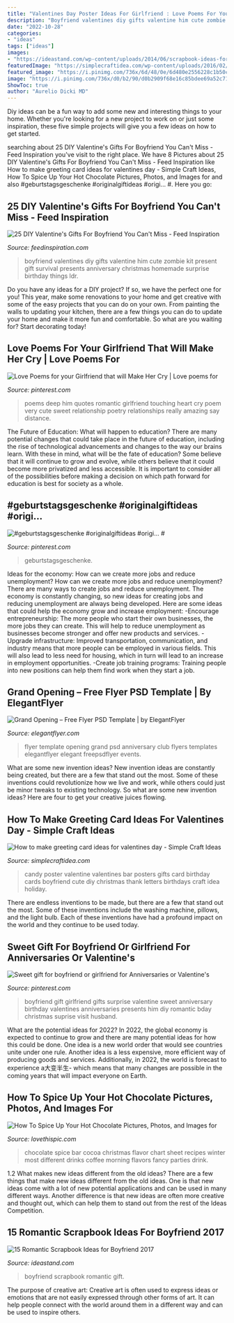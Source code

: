 ```yaml
---
title: "Valentines Day Poster Ideas For Girlfriend : Love Poems For Your Girlfriend That Will Make Her Cry"
description: "Boyfriend valentines diy gifts valentine him cute zombie kit present gift survival presents anniversary christmas homemade surprise birthday things ldr"
date: "2022-10-28"
categories:
- "ideas"
tags: ["ideas"]
images:
- "https://ideastand.com/wp-content/uploads/2014/06/scrapbook-ideas-for-boyfriend/8-romantic-scrapbook-ideas.jpg"
featuredImage: "https://simplecraftidea.com/wp-content/uploads/2016/02/quilled-211.jpg"
featured_image: "https://i.pinimg.com/736x/6d/48/0e/6d480e2556228c1b50cd25158885e9e8.jpg"
image: "https://i.pinimg.com/736x/d0/b2/90/d0b2909f68e16c85bdee69a52c71843a.jpg"
ShowToc: true
author: "Aurelio Dicki MD"
---
```



Diy ideas can be a fun way to add some new and interesting things to your home. Whether you're looking for a new project to work on or just some inspiration, these five simple projects will give you a few ideas on how to get started.

	

		
searching about 25 DIY Valentine&#039;s Gifts For Boyfriend You Can&#039;t Miss - Feed Inspiration you've visit to the right place. We have 8 Pictures about 25 DIY Valentine&#039;s Gifts For Boyfriend You Can&#039;t Miss - Feed Inspiration like How to make greeting card ideas for valentines day - Simple Craft Ideas, How To Spice Up Your Hot Chocolate Pictures, Photos, and Images for and also #geburtstagsgeschenke #originalgiftideas #origi... #. Here you go:
		
    
## 25 DIY Valentine&#039;s Gifts For Boyfriend You Can&#039;t Miss - Feed Inspiration

<img loading=lazy src="http://feedinspiration.com/wp-content/uploads/2016/12/Zombie-Valentines-day-present-diy.jpg" onerror="this.onerror=null;this.src='https://tse2.mm.bing.net/th?id=OIP.Mx7BhBapXZOVIoF9Ru7VyQHaN2&amp;pid=15.1';" alt="25 DIY Valentine&#039;s Gifts For Boyfriend You Can&#039;t Miss - Feed Inspiration">

_Source: feedinspiration.com_

>boyfriend valentines diy gifts valentine him cute zombie kit present gift survival presents anniversary christmas homemade surprise birthday things ldr. 

	

Do you have any ideas for a DIY project? If so, we have the perfect one for you! This year, make some renovations to your home and get creative with some of the easy projects that you can do on your own. From painting the walls to updating your kitchen, there are a few things you can do to update your home and make it more fun and comfortable. So what are you waiting for? Start decorating today!

    
## Love Poems For Your Girlfriend That Will Make Her Cry | Love Poems For

<img loading=lazy src="https://i.pinimg.com/736x/d0/b2/90/d0b2909f68e16c85bdee69a52c71843a.jpg" onerror="this.onerror=null;this.src='https://tse3.mm.bing.net/th?id=OIP.u-WSMClruhgUMEw22T7SuQHaKQ&amp;pid=15.1';" alt="Love Poems for your Girlfriend that will Make Her Cry | Love poems for">

_Source: pinterest.com_

>poems deep him quotes romantic girlfriend touching heart cry poem very cute sweet relationship poetry relationships really amazing say distance. 

	

The Future of Education: What will happen to education?
There are many potential changes that could take place in the future of education, including the rise of technological advancements and changes to the way our brains learn. With these in mind, what will be the fate of education? Some believe that it will continue to grow and evolve, while others believe that it could become more privatized and less accessible. It is important to consider all of the possibilities before making a decision on which path forward for education is best for society as a whole.

    
## #geburtstagsgeschenke #originalgiftideas #origi... #

<img loading=lazy src="https://i.pinimg.com/736x/6d/48/0e/6d480e2556228c1b50cd25158885e9e8.jpg" onerror="this.onerror=null;this.src='https://tse4.mm.bing.net/th?id=OIP.9qxT428-lAq6sL7R99HgDgHaNK&amp;pid=15.1';" alt="#geburtstagsgeschenke #originalgiftideas #origi... #">

_Source: pinterest.com_

>geburtstagsgeschenke. 

	

Ideas for the economy: How can we create more jobs and reduce unemployment?
How can we create more jobs and reduce unemployment?
There are many ways to create jobs and reduce unemployment. The economy is constantly changing, so new ideas for creating jobs and reducing unemployment are always being developed. Here are some ideas that could help the economy grow and increase employment: 
-Encourage entrepreneurship: The more people who start their own businesses, the more jobs they can create. This will help to reduce unemployment as businesses become stronger and offer new products and services. 
-Upgrade infrastructure: Improved transportation, communication, and industry means that more people can be employed in various fields. This will also lead to less need for housing, which in turn will lead to an increase in employment opportunities. 
-Create job training programs: Training people into new positions can help them find work when they start a job.

    
## Grand Opening – Free Flyer PSD Template | By ElegantFlyer

<img loading=lazy src="https://www.elegantflyer.com/wp-content/uploads/2018/09/Small_Flyer_Preview.jpg" onerror="this.onerror=null;this.src='https://tse3.mm.bing.net/th?id=OIP.QAHNlVifQbtJCPrR47_hlwAAAA&amp;pid=15.1';" alt="Grand Opening – Free Flyer PSD Template | by ElegantFlyer">

_Source: elegantflyer.com_

>flyer template opening grand psd anniversary club flyers templates elegantflyer elegant freepsdflyer events. 

	

What are some new invention ideas?
New invention ideas are constantly being created, but there are a few that stand out the most. Some of these inventions could revolutionize how we live and work, while others could just be minor tweaks to existing technology. So what are some new invention ideas? Here are four to get your creative juices flowing.

    
## How To Make Greeting Card Ideas For Valentines Day - Simple Craft Ideas

<img loading=lazy src="https://simplecraftidea.com/wp-content/uploads/2016/02/quilled-211.jpg" onerror="this.onerror=null;this.src='https://tse1.mm.bing.net/th?id=OIP.RUnGJ83i2yFR4tG-eqbgUwHaNJ&amp;pid=15.1';" alt="How to make greeting card ideas for valentines day - Simple Craft Ideas">

_Source: simplecraftidea.com_

>candy poster valentine valentines bar posters gifts card birthday cards boyfriend cute diy christmas thank letters birthdays craft idea holiday. 

	

There are endless inventions to be made, but there are a few that stand out the most. Some of these inventions include the washing machine, pillows, and the light bulb. Each of these inventions have had a profound impact on the world and they continue to be used today.

    
## Sweet Gift For Boyfriend Or Girlfriend For Anniversaries Or Valentine&#039;s

<img loading=lazy src="https://i.pinimg.com/736x/6f/b8/1f/6fb81f4323577ab92e7ec3b6ea14e194--fathers-day-gifts-from-girlfriend-surprise-girlfriend-ideas.jpg" onerror="this.onerror=null;this.src='https://tse1.mm.bing.net/th?id=OIP.ABIJa2C-N44jUhmF7nLTCQHaJ4&amp;pid=15.1';" alt="Sweet gift for boyfriend or girlfriend for Anniversaries or Valentine&#039;s">

_Source: pinterest.com_

>boyfriend gift girlfriend gifts surprise valentine sweet anniversary birthday valentines anniversaries presents him diy romantic bday christmas suprise visit husband. 

	

What are the potential ideas for 2022?
In 2022, the global economy is expected to continue to grow and there are many potential ideas for how this could be done. One idea is a new world order that would see countries unite under one rule. Another idea is a less expensive, more efficient way of producing goods and services. Additionally, in 2022, the world is forecast to experience a大变半生- which means that many changes are possible in the coming years that will impact everyone on Earth.

    
## How To Spice Up Your Hot Chocolate Pictures, Photos, And Images For

<img loading=lazy src="http://www.lovethispic.com/uploaded_images/287006-How-To-Spice-Up-Your-Hot-Chocolate.jpg" onerror="this.onerror=null;this.src='https://tse3.mm.bing.net/th?id=OIP.ImoztTe_GW7lcC4lW1tdQwHaSE&amp;pid=15.1';" alt="How To Spice Up Your Hot Chocolate Pictures, Photos, and Images for">

_Source: lovethispic.com_

>chocolate spice bar cocoa christmas flavor chart sheet recipes winter most different drinks coffee morning flavors fancy parties drink. 

	

1.2 What makes new ideas different from the old ideas?
There are a few things that make new ideas different from the old ideas. One is that new ideas come with a lot of new potential applications and can be used in many different ways. Another difference is that new ideas are often more creative and thought out, which can help them to stand out from the rest of the Ideas Competition.

    
## 15 Romantic Scrapbook Ideas For Boyfriend 2017

<img loading=lazy src="https://ideastand.com/wp-content/uploads/2014/06/scrapbook-ideas-for-boyfriend/8-romantic-scrapbook-ideas.jpg" onerror="this.onerror=null;this.src='https://tse1.mm.bing.net/th?id=OIP.sz5gww3kaa5K4gcRXpQKmAHaJ6&amp;pid=15.1';" alt="15 Romantic Scrapbook Ideas for Boyfriend 2017">

_Source: ideastand.com_

>boyfriend scrapbook romantic gift. 

	

The purpose of creative art:
Creative art is often used to express ideas or emotions that are not easily expressed through other forms of art. It can help people connect with the world around them in a different way and can be used to inspire others.

